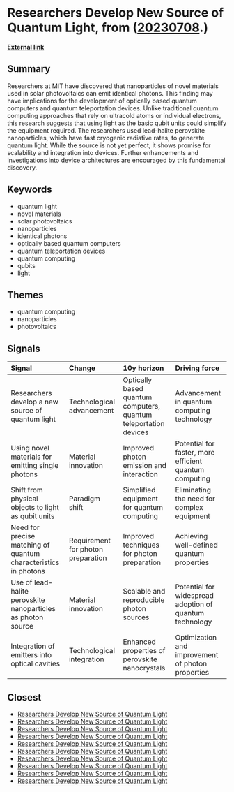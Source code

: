 # __Researchers Develop New Source of Quantum Light__, from ([20230708](https://kghosh.substack.com/p/20230708).)

__[External link](https://phys.org/news/2023-06-source-quantum.amp?utm_source=substack&utm_medium=email)__



## Summary

Researchers at MIT have discovered that nanoparticles of novel materials used in solar photovoltaics can emit identical photons. This finding may have implications for the development of optically based quantum computers and quantum teleportation devices. Unlike traditional quantum computing approaches that rely on ultracold atoms or individual electrons, this research suggests that using light as the basic qubit units could simplify the equipment required. The researchers used lead-halite perovskite nanoparticles, which have fast cryogenic radiative rates, to generate quantum light. While the source is not yet perfect, it shows promise for scalability and integration into devices. Further enhancements and investigations into device architectures are encouraged by this fundamental discovery.

## Keywords

* quantum light
* novel materials
* solar photovoltaics
* nanoparticles
* identical photons
* optically based quantum computers
* quantum teleportation devices
* quantum computing
* qubits
* light

## Themes

* quantum computing
* nanoparticles
* photovoltaics

## Signals

| Signal                                                          | Change                             | 10y horizon                                                      | Driving force                                           |
|:----------------------------------------------------------------|:-----------------------------------|:-----------------------------------------------------------------|:--------------------------------------------------------|
| Researchers develop a new source of quantum light               | Technological advancement          | Optically based quantum computers, quantum teleportation devices | Advancement in quantum computing technology             |
| Using novel materials for emitting single photons               | Material innovation                | Improved photon emission and interaction                         | Potential for faster, more efficient quantum computing  |
| Shift from physical objects to light as qubit units             | Paradigm shift                     | Simplified equipment for quantum computing                       | Eliminating the need for complex equipment              |
| Need for precise matching of quantum characteristics in photons | Requirement for photon preparation | Improved techniques for photon preparation                       | Achieving well-defined quantum properties               |
| Use of lead-halite perovskite nanoparticles as photon source    | Material innovation                | Scalable and reproducible photon sources                         | Potential for widespread adoption of quantum technology |
| Integration of emitters into optical cavities                   | Technological integration          | Enhanced properties of perovskite nanocrystals                   | Optimization and improvement of photon properties       |

## Closest

* [Researchers Develop New Source of Quantum Light](059bc68ff6f1a35906ae3e976a00c335)
* [Researchers Develop New Source of Quantum Light](059bc68ff6f1a35906ae3e976a00c335)
* [Researchers Develop New Source of Quantum Light](059bc68ff6f1a35906ae3e976a00c335)
* [Researchers Develop New Source of Quantum Light](059bc68ff6f1a35906ae3e976a00c335)
* [Researchers Develop New Source of Quantum Light](059bc68ff6f1a35906ae3e976a00c335)
* [Researchers Develop New Source of Quantum Light](059bc68ff6f1a35906ae3e976a00c335)
* [Researchers Develop New Source of Quantum Light](059bc68ff6f1a35906ae3e976a00c335)
* [Researchers Develop New Source of Quantum Light](059bc68ff6f1a35906ae3e976a00c335)
* [Researchers Develop New Source of Quantum Light](059bc68ff6f1a35906ae3e976a00c335)
* [Researchers Develop New Source of Quantum Light](059bc68ff6f1a35906ae3e976a00c335)